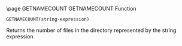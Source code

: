 \page GETNAMECOUNT GETNAMECOUNT Function
```basic
GETNAMECOUNT(string-expression)
```
Returns the number of files in the directory represented by the string expression.

